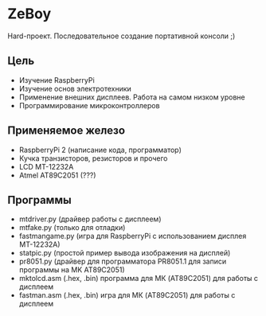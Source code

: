 # ZeBoy
Hard-проект. 
Последовательное создание портативной консоли ;)

Цель
--------
- Изучение RaspberryPi
- Изучение основ электротехники
- Применение внешних дисплеев. Работа на самом низком уровне
- Программирование микроконтроллеров

Применяемое железо
--------
- RaspberryPi 2 (написание кода, программатор)
- Кучка транзисторов, резисторов и прочего
- LCD MT-12232A
- Atmel AT89C2051 (???)

Программы
----------
- mtdriver.py (драйвер работы с дисплеем)
- mtfake.py (только для отладки)
- fastmangame.py (игра для RaspberryPi с использованием дисплея MT-12232A)
- statpic.py (простой пример вывода изображения на дисплей)
- pr8051.py (драйвер для программатора PR8051.1 для записи программы на МK AT89C2051)
- mktolcd.asm (.hex, .bin) программа для МК (AT89C2051) для работы с дисплеем
- fastman.asm (.hex, .bin) игра для МК (AT89C2051) для работы с дисплеем


